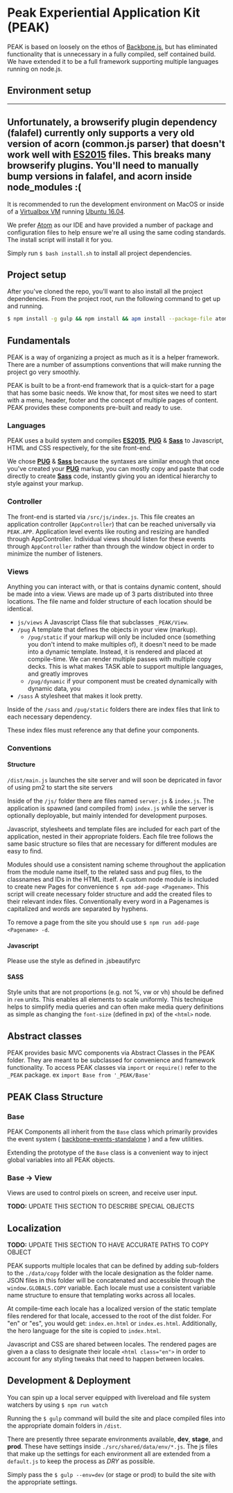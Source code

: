 # Peak Experiential Application Kit (PEAK)

PEAK is based on loosely on the ethos of [Backbone.js](http://backbonejs.com), but has eliminated functionality that is unnecessary in a fully compiled, self contained build. We have extended it to be a full framework supporting multiple languages running on node.js.

## Environment setup

----
Unfortunately, a browserify plugin dependency (falafel) currently only supports a very old version of acorn (common.js parser) that doesn't work well with [ES2015] files. This breaks many browserify plugins. You'll need to manually bump versions in falafel, and acorn inside node_modules :(
----

It is recommended to run the development environment on MacOS or inside of a [Virtualbox VM](http://virtualbox.org) running [Ubuntu 16.04](http://www.ubuntu.com/download).

We prefer [Atom](http://atom.io) as our IDE and have provided a number of package and configuration files to help ensure we're all using the same coding standards. The install script will install it for you.

Simply run `$ bash install.sh` to install all project dependencies.

## Project setup

After you've cloned the repo, you'll want to also install all the project dependencies. From the project root, run the following command to get up and running.

````bash
$ npm install -g gulp && npm install && apm install --package-file atom-packages.txt
````

## Fundamentals

PEAK is a way of organizing a project as much as it is a helper framework. There are a number of assumptions conventions that will make running the project go very smoothly.

PEAK is built to be a front-end framework that is a quick-start for a page that has some basic needs. We know that, for most sites we need to start with a menu, header, footer and the concept of multiple pages of content. PEAK provides these components pre-built and ready to use.

### Languages

PEAK uses a build system and compiles **[ES2015]**, **[PUG]** & **[Sass]** to Javascript, HTML and CSS respectively, for the site front-end.

We chose **[PUG]** & **[Sass]** because the syntaxes are similar enough that once you've created your **[PUG]** markup, you can mostly copy and paste that code directly to create **[Sass]** code, instantly giving you an identical hierarchy to style against your markup.

### Controller

The front-end is started via `/src/js/index.js`. This file creates an application controller (`AppController`) that can be reached universally via `PEAK.APP`. Application level events like routing and resizing are handled through AppController. Individual views should listen for these events through `AppController` rather than through the window object in order to minimize the number of listeners.

### Views

Anything you can interact with, or that is contains dynamic content, should be made into a view. Views are made up of 3 parts distributed into three locations. The file name and folder structure of each location should be identical.

* `js/views` A Javascript Class file that subclasses `_PEAK/View`.
* `/pug` A template that defines the objects in your view (markup).
	* `/pug/static` if your markup will only be included once (something you don't intend to make multiples of), it doesn't need to be made into a dynamic template. Instead, it is rendered and placed at compile-time. We can render multiple passes with multiple copy decks. This is what makes TASK able to support multiple languages, and greatly improves
	* `/pug/dynamic` if your component must be created dynamically with dynamic data, you
* `/sass` A stylesheet that makes it look pretty.

Inside of the `/sass` and `/pug/static` folders there are index files that link to each necessary dependency.

These index files must reference any that define your components.

### Conventions

#### Structure

`/dist/main.js` launches the site server and will soon be depricated in favor of using pm2 to start the site servers

Inside of the `/js/` folder there are files named `server.js` & `index.js`. The application is spawned (and compiled from) `index.js` while the server is optionally deployable, but mainly intended for development purposes.

Javascript, stylesheets and template files are included for each part of the application, nested in their appropriate folders. Each file tree follows the same basic structure so files that are necessary for different modules are easy to find.

Modules should use a consistent naming scheme throughout the application from the module name itself, to the related sass and pug files, to the classnames and IDs in the HTML itself. A custom node module is included to create new Pages for convenience `$ npm add-page <Pagename>`. This script will create necessary folder structure and add the created files to their relevant index files. Conventionally every word in a Pagenames is capitalized and words are separated by hyphens.

To remove a page from the site you should use `$ npm run add-page <Pagename> -d`.

#### Javascript

Please use the style as defined in .jsbeautifyrc

#### SASS

Style units that are not proportions (e.g. not %, vw or vh) should be defined in `rem` units. This enables all elements to scale uniformly. This technique helps to simplify media queries and can often make media query definitions as simple as  changing the `font-size` (defined in px) of the `<html>` node.

## Abstract classes

PEAK provides basic MVC components via Abstract Classes in the PEAK folder. They are meant to be subclassed for convenience and framework functionality. To access PEAK classes via `import` or `require()` refer to the `_PEAK` package. ex `import Base from '_PEAK/Base'`

## PEAK Class Structure

### Base
PEAK Components all inherit from the `Base` class which primarily provides the event system ( [backbone-events-standalone] ) and a few utilities.

Extending the prototype of the `Base` class is a convenient way to inject global variables into all PEAK objects.

### Base -> View

Views are used to control pixels on screen, and receive user input.

**TODO:** UPDATE THIS SECTION TO DESCRIBE SPECIAL OBJECTS


## Localization

**TODO:** UPDATE THIS SECTION TO HAVE ACCURATE PATHS TO COPY OBJECT

PEAK supports multiple locales that can be defined by adding sub-folders to the `./data/copy` folder with the locale designation as the folder name. JSON files in this folder will be concatenated and accessible through the `window.GLOBALS.COPY` variable. Each locale must use a consistent variable name structure to ensure that templating works across all locales.

At compile-time each locale has a localized version of the static template files rendered for that locale, accessed to the root of the dist folder. For "en" or "es", you would get: `index.en.html` or `index.es.html`. Additionally, the hero language for the site is copied to `index.html`.

Javascript and CSS are shared between locales. The rendered pages are given a a class to designate their locale `<html class="en">` in order to account for any styling tweaks that need to happen between locales.

## Development & Deployment

You can spin up a local server equipped with livereload and file system watchers by using `$ npm run watch`

Running the `$ gulp` command will build the site and place compiled files into the appropriate domain folders in `/dist`.

There are presently three separate environments available, **dev**, **stage**, and **prod**. These have settings inside `./src/shared/data/env/*.js`. The js files that make up the settings for each environment all are extended from a `default.js` to keep the process as *DRY* as possible.

Simply pass the `$ gulp --env=dev` (or stage or prod) to build the site with the appropriate settings.

[Homebrew]: http://brew.sh
[backbone-events-standalone]: https://www.npmjs.com/package/backbone-events-standalone
[ES2015]: https://babeljs.io/docs/learn-es2015/
[PUG]: http://jade-lang.com
[Sass]: http://sass-lang.com
